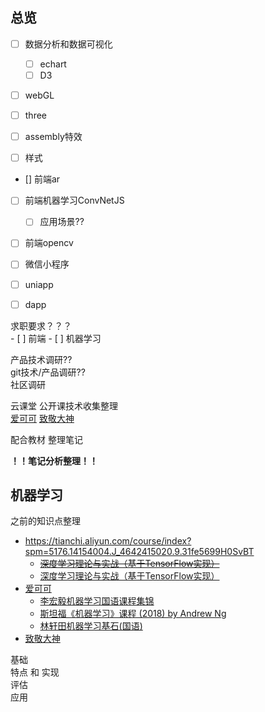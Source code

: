 
## 总览

- [ ] 数据分析和数据可视化
    - [ ] echart
    - [ ] D3

- [ ] webGL
- [ ] three

- [ ] assembly特效
- [ ] 样式

- [] 前端ar

- [ ] 前端机器学习ConvNetJS
    - [ ] 应用场景??
- [ ] 前端opencv

- [ ] 微信小程序
- [ ] uniapp
- [ ] dapp


求职要求？？？  
    - [ ] 前端
    - [ ] 机器学习

产品技术调研??  
git技术/产品调研??  
社区调研  

云课堂 公开课技术收集整理  
[爱可可](https://space.bilibili.com/23852932) [致敬大神](https://space.bilibili.com/389455044/)

配合教材 整理笔记

**！！笔记分析整理！！**

## 机器学习

之前的知识点整理
- https://tianchi.aliyun.com/course/index?spm=5176.14154004.J_4642415020.9.31fe5699H0SvBT
    - <s>[深度学习理论与实战（基于TensorFlow实现）](https://tianchi.aliyun.com/course/courseDetail?courseId=198)</s>
    - [深度学习理论与实战（基于TensorFlow实现）](https://tianchi.aliyun.com/course/courseDetail?courseId=198)
- [爱可可](https://space.bilibili.com/23852932)
    - [李宏毅机器学习国语课程集锦](https://space.bilibili.com/23852932/channel/detail?cid=119302)
    - [斯坦福《机器学习》课程 (2018) by Andrew Ng](https://www.bilibili.com/video/BV1fT4y1G7us)
    - [林轩田机器学习基石(国语)](https://www.bilibili.com/video/BV1Cx411i7op)
- [致敬大神](https://space.bilibili.com/389455044/)


基础  
特点 和 实现  
评估  
应用  

